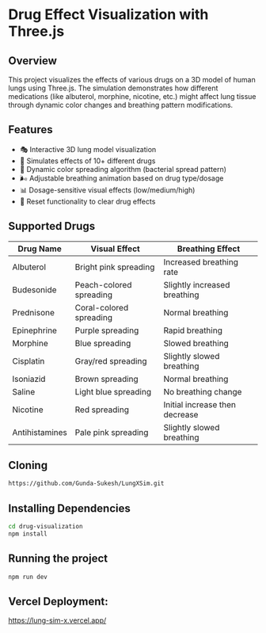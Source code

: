 # Drug Effect Visualization with Three.js

## Overview
This project visualizes the effects of various drugs on a 3D model of human lungs using Three.js. The simulation demonstrates how different medications (like albuterol, morphine, nicotine, etc.) might affect lung tissue through dynamic color changes and breathing pattern modifications.

## Features
- 🎭 Interactive 3D lung model visualization
- 💊 Simulates effects of 10+ different drugs
- 🎨 Dynamic color spreading algorithm (bacterial spread pattern)
- 🌬️ Adjustable breathing animation based on drug type/dosage
- 📊 Dosage-sensitive visual effects (low/medium/high)
- 🔄 Reset functionality to clear drug effects

## Supported Drugs
| Drug Name       | Visual Effect                          | Breathing Effect               |
|-----------------|----------------------------------------|---------------------------------|
| Albuterol       | Bright pink spreading                  | Increased breathing rate        |
| Budesonide      | Peach-colored spreading                | Slightly increased breathing    |
| Prednisone      | Coral-colored spreading                | Normal breathing                |
| Epinephrine     | Purple spreading                       | Rapid breathing                 |
| Morphine        | Blue spreading                         | Slowed breathing                |
| Cisplatin       | Gray/red spreading                     | Slightly slowed breathing       |
| Isoniazid       | Brown spreading                        | Normal breathing                |
| Saline          | Light blue spreading                   | No breathing change             |
| Nicotine        | Red spreading                          | Initial increase then decrease  |
| Antihistamines  | Pale pink spreading                    | Slightly slowed breathing       |

## Cloning 
```bash
https://github.com/Gunda-Sukesh/LungXSim.git
```
## Installing Dependencies
```bash
cd drug-visualization
npm install
```
## Running the project
```bash
npm run dev
```
## Vercel Deployment:
https://lung-sim-x.vercel.app/
